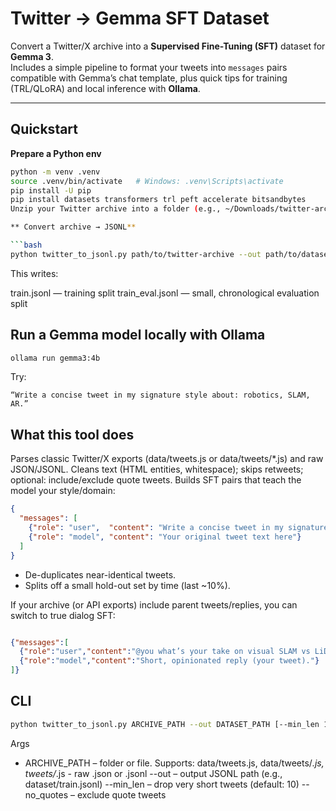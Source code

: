 # Twitter → Gemma SFT Dataset

Convert a Twitter/X archive into a **Supervised Fine-Tuning (SFT)** dataset for **Gemma 3**.  
Includes a simple pipeline to format your tweets into `messages` pairs compatible with Gemma’s chat template, plus quick tips for training (TRL/QLoRA) and local inference with **Ollama**.

---

## Quickstart

**Prepare a Python env**

```bash
python -m venv .venv
source .venv/bin/activate   # Windows: .venv\Scripts\activate
pip install -U pip
pip install datasets transformers trl peft accelerate bitsandbytes
Unzip your Twitter archive into a folder (e.g., ~/Downloads/twitter-archive).

** Convert archive → JSONL**

```bash
python twitter_to_jsonl.py path/to/twitter-archive --out path/to/dataset/train.jsonl
```

This writes:

train.jsonl — training split
train_eval.jsonl — small, chronological evaluation split

## Run a Gemma model locally with Ollama

```bash
ollama run gemma3:4b
```

Try:

```
“Write a concise tweet in my signature style about: robotics, SLAM, AR.”
```

## What this tool does

Parses classic Twitter/X exports (data/tweets.js or data/tweets/*.js) and raw JSON/JSONL.
Cleans text (HTML entities, whitespace); skips retweets; optional: include/exclude quote tweets.
Builds SFT pairs that teach the model your style/domain:

```json
{
  "messages": [
    {"role": "user",  "content": "Write a concise tweet in my signature style about: robotics, slam, ar. Keep it under 280 characters."},
    {"role": "model", "content": "Your original tweet text here"}
  ]
}
```

- De-duplicates near-identical tweets.
- Splits off a small hold-out set by time (last ~10%).

If your archive (or API exports) include parent tweets/replies, you can switch to true dialog SFT:

```json

{"messages":[
  {"role":"user","content":"@you what’s your take on visual SLAM vs LiDAR?"},
  {"role":"model","content":"Short, opinionated reply (your tweet)."}
]}
```

## CLI

```bash
python twitter_to_jsonl.py ARCHIVE_PATH --out DATASET_PATH [--min_len 10] [--no_quotes]
```

Args
- ARCHIVE_PATH – folder or file. Supports: data/tweets.js, data/tweets/*.js, tweets/*.js - raw .json or .jsonl
--out – output JSONL path (e.g., dataset/train.jsonl)
--min_len – drop very short tweets (default: 10)
--no_quotes – exclude quote tweets

